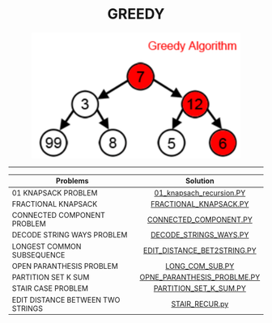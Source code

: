 <h1 align="center">GREEDY</h1>
<p align="center">
  <img height="250" src="logo.PNG">
</p>

----

| Problems                  | Solution                         |
| -------------             |:-------------:                   |
| 01 KNAPSACK PROBLEM     | [01_knapsach_recursion.PY](https://github.com/aditya-2703/DSA/blob/main/greedy/01_knapsack_recursion.py)              |
| FRACTIONAL KNAPSACK     | [FRACTIONAL_KNAPSACK.PY](https://github.com/aditya-2703/DSA/blob/main/greedy/FRACTIONAL_KNAPSACK.PY)              |
| CONNECTED COMPONENT PROBLEM   | [CONNECTED_COMPONENT.PY](https://github.com/aditya-2703/DSA/blob/main/greedy/CONNECTED_COMPONENT.PY)        |   
| DECODE STRING WAYS PROBLEM| [DECODE_STRINGS_WAYS.PY](https://github.com/aditya-2703/DSA/blob/main/greedy/DECODE_STRINGS_WAYS.py)     | 
| LONGEST COMMON SUBSEQUENCE| [EDIT_DISTANCE_BET2STRING.PY](https://github.com/aditya-2703/DSA/blob/main/greedy/EDIT_DISTANCE_BET2STRING.py)       |  
| OPEN PARANTHESIS PROBLEM | [LONG_COM_SUB.PY](https://github.com/aditya-2703/DSA/blob/main/greedy/LONG_COM_SUB.PY)        |  
| PARTITION SET K SUM    | [OPNE_PARANTHESIS_PROBLME.PY](https://github.com/aditya-2703/DSA/blob/main/greedy/OPNE_PARENTHESIS_PROBLME.py)        |  
| STAIR CASE PROBLEM | [PARTITION_SET_K_SUM.PY](https://github.com/aditya-2703/DSA/blob/main/greedy/PARTITION_SET_K_SUM.py)                 | 
| EDIT DISTANCE BETWEEN TWO STRINGS| [STAIR_RECUR.py](https://github.com/aditya-2703/DSA/blob/main/greedy/STAIR_RECUR.py)                 |   
